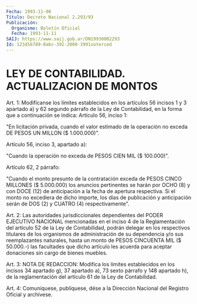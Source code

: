 ```yaml
---
Fecha: 1993-11-08
Título: Decreto Nacional 2.293/93
Publicación:
  Organismo: Boletín Oficial
  Fecha: 1993-11-11
SAIJ: https://www.saij.gob.ar/DN19930002293
Id: 123456789-0abc-392-2000-3991soterced
---
```

# LEY DE CONTABILIDAD. ACTUALIZACION DE MONTOS

<a id="1"></a>
Art.  1: Modifícanse los límites establecidos en los artículos 56 incisos 1  y  3  apartado  a)  y 62 segundo párrafo de la Ley de Contabilidad,  en  la  forma  que a continuación  se  indica:  Artículo 56, inciso 1:

"En licitación privada, cuando  el  valor estimado de la operación no exceda DE PESOS UN MILLON ($ 1.000.000)".

Artículo 56, inciso 3, apartado a):

"Cuando la operación no exceda de PESOS  CIEN  MIL  ($  100.000)".

Artículo 62, 2 párrafo:

"Cuando  el  monto  presunto  de  la  contratación exceda de PESOS CINCO MILLONES ($ 5.000.000) los anuncios  pertinentes se harán por OCHO  (8) y con DOCE (12) de anticipación a la  fecha  de  apertura respectiva.  Si el monto no excediera de dicho importe, los días de publicación  y    anticipación  serán  de  DOS  (2)  y  CUATRO  (4) respectivamente".

<a id="2"></a>
Art. 2: Las autoridades jurisdiccionales dependientes del PODER EJECUTIVO  NACIONAL mencionadas en el inciso 4 de la Reglamentación del artículo  52  de  la Ley de Contabilidad, podrán delegar en los respectivos titulares de  los  organismos  de  administración de su dependencia  y/o  sus reemplazantes naturales, hasta  un  monto  de PESOS CINCUENTA MIL  ($ 50.000.-) las facultades que dicho artículo les acuerda para aceptar  donaciones  sin  cargo de bienes muebles.

<a id="3"></a>
Art. 3: NOTA DE REDACCION: Modifica los límites establecidos en los incisos 34 apartado  g),  37  apartado a), 73 sexto párrafo y 148 apartado h), de la reglamentación  del  artículo 61 de la Ley de Contabilidad.

<a id="4"></a>
Art. 4: Comuníquese, publíquese, dése a la Dirección Nacional del Registro Oficial y archívese.